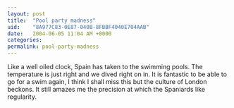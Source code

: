 ```yaml
---
layout: post
title:  "Pool party madness"
uid:	"8A977C83-0E87-040B-8FBBF4040E704AAB"
date:   2004-06-05 11:04 AM +0000
categories: 
permalink: pool-party-madness
---
```

Like a well oiled clock, Spain has taken to the swimming pools. The temperature is just right and we dived right on in. It is fantastic to be able to go for a swim again, I think I shall miss this but the culture of London beckons. It still amazes me the  precision at which the Spaniards like regularity.